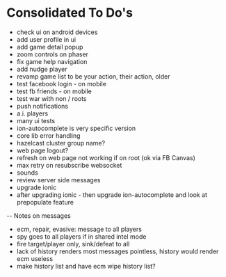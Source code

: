 Consolidated To Do's
====================

- check ui on android devices
- add user profile in ui
- add game detail popup
- zoom controls on phaser
- fix game help navigation
- add nudge player
- revamp game list to be your action, their action, older
- test facebook login - on mobile
- test fb friends - on mobile
- test war with non / roots
- push notifications
- a.i. players
- many ui tests
- ion-autocomplete is very specific version
- core lib error handling
- hazelcast cluster group name?
- web page logout?
- refresh on web page not working if on root (ok via FB Canvas)
- max retry on resubscribe websocket
- sounds
- review server side messages
- upgrade ionic
- after upgrading ionic - then upgrade ion-autocomplete and look at prepopulate feature

--  Notes on messages 
 - ecm, repair, evasive: message to all players
 - spy goes to all players if in shared intel mode
 - fire target/player only, sink/defeat to all
 - lack of history renders most messages pointless, history would render ecm useless
 - make history list and have ecm wipe history list?